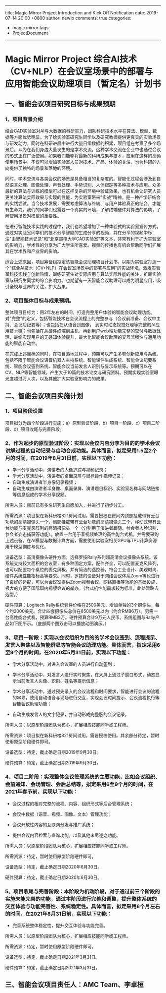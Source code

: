 
---
title: Magic Mirror Project Introduction and Kick Off Notification
date: 2019-07-14 20:00 +0800
author: newip
comments: true
categories:
  - magic mirror
tags:
  - ProjectDocument
---

# Magic Mirror Project 综合AI技术（CV+NLP）在会议室场景中的部署与应用智能会议助理项目（暂定名）计划书

## 一、智能会议项目研究目标与成果预期

### 1、项目背景介绍

结合CAD实验室对AI与大数据的科研实力，团队科研技术水平在算法、模型、数据等方面优势明显。为了给实验室研究生同学以及研究教师提供更真实的实验场景与研发动力，同时在科研进展中进行大量日常数据的积累，项目组在考察了多个场景后，认为在我们身边大量发生的是学术交流。这种学术交流在企业中也通过会议的形式正在广泛使用。如果我们能够将最新的科研成果与技术，应用在这样的高频使用场景中，不仅可以增加实验室人员对技术、产品、体验的关注，也为科研的方向提供了独特的场景和落地的环境。

同时，学术交流与各类会议的场景是具备相当的复杂度的。智能化过程会涉及到自然语言处理、图像处理、声音处理、手势识别、人体跟踪等多种技术与应用。众多最新的算法与训练的模型可以在这样复杂的环境中验证效果，也有机会让研究人员更关注算法实际效果与实现的性能，为实验室带来&quot;实战&quot;精神。是一种产学研结合的实践尝试。当今技术发展，需要考虑算法与终端、与用户体验真正的结合，才能有生命力。我们的同学们也需要一个真实的环境，了解终端硬件对算法的影响，了解使用场景对模型的重要性。

在进行智能技术实践的过程中，我们也希望增加了一种体验式的实验室宣传方式。通过对实验室同学们的技术分享智能的生成分享的视频，并在分享的视频中标注&quot;由智能技术记录&quot;和&quot;北京邮电大学CAD实验室&quot;等文本，非常有利于扩大实验室的影响力，学术性的分享为广大学生所喜爱。视频的传播也有机会帮助同学们扩展其在学术界和产业界的影响。

综合上述原因，项目筹备组拟定该智能会议助理项目计划书，以期为实验室打造一个&quot;综合AI技术（CV+NLP）在会议室场景中的部署与应用&quot;的实战环境，激发实验室科技实践与创新热情，训练研究生对实际应用与算法实际性能的关注，扩展实验室与研究生同学的综合影响力。也期望有一天智能会议助理可以成为明星应用，吸引全校与业界的关注，扩大战果。

### 2、项目整体目标与成果预期。

整体项目目标为：用2年左右的时间，打造完整用户体验的智能会议助理功能。对&quot;完整&quot;的定义，包括智能技术在会议流程上的完整参与（会议前准备、会议中主持、会议后纪要等）；也包括在从语音到图像， 到实时动态视觉处理等完整的AI应用技术链；也包括在从硬件终端到主机，再到用户web端功能完整的交付与数据处理，最终实现用户的无感知体验提升，最大化智能会议助理的交互流畅性与通用功能的智能自动性。

在完成上述目标的同时，在项目落地过程中，预期可以产生多套创新应用与系统，包括不限于智能会议语音机器人主持系统、智能课件生成系统、智能会议纪要系统、智能会议签到系统、智能会议当前发言人识别与显示系统等。预期可以在CV、NLP等智能领域，产生大于10篇的技术论文与研究资料。预期实现实验室曝光度超过万人次，以及其他扩大实验室影响力的成果。

## 二、智能会议项目实施计划

### 1、项目阶段设置

项目拟分为四个阶段进行实施：a）原型验证阶段、b）项目一阶段、c）项目二阶段、d）项目收尾与完善阶段。

### 2、作为起步的原型验证阶段：实现以会议内容分享为目的的学术会议讲解过程的自动记录与自动合成功能。具体而言，拟定采用1.5至2个月的时间，在2019年8月31日前，实现以下功能：

- 学术分享活动中，演讲者的人像追踪与视频记录；
- 学术分享活动中，演讲者的桌面录屏与鼠标操作视频记录；
- 自动生成演讲者半身像记录视频；
- 自动生成由演讲者半身像、桌面录屏、演讲题目标识、实验室名称与网站链接等信息组成的学术分享视频。

所需人员：目前已有多名研究生自愿加入，并进行了初步分工。

所需资源：项目拟在新科研楼821房间试用，需要授权在房间内顶部挂载带有云台功能的高清摄像头一个，侧部挂载带有云台功能的高清摄像头二个，移动式带有云台功能与麦克风阵列的高清摄像头一个（分别用于演讲者跟随、参会者人脸识别、参会者姿态捕获等功能）。放置一台用于音视频处理的高性能台式机。并需要采购上述设备。在AI模型与数据计算方面，需要使用实验室相关GPU与TPU计算资源用于模型训练与优化。

设备选型：高清摄像头硬件方面，选择罗技Rally系列超高清会议摄像头系统。该系统支持较大面积的会议室，有多种固定方案，配件齐全，可以配置麦克风阵列，也可以配置每个桌位的麦克风板，并有简洁的遥控器，符合工业设计、美观时尚、硬件系统性能指标高等要求。同时，罗技的设备对于网络会议体系Zoom等也进行了良好的适配，可以为会议室提供Zoom视频会议、网络直播等功能的基础设施，极大的方便了国际国内视频会议的举办。（台式机性能需求较为标准，此处暂略去选型。）

硬件预算：Logitech Rally系统套件价格在2500美元，增加单独的3个摄像头，每个约2000美元。合计四套摄像头总价在8500美元以内（约合RMB6万）。另需一台高性能台式机，预算RMB3万。硬件预算合计9万元人民币。系统组图与Rally产品如下图所示。（底部两个图双击可以播放动图演示。）

### 3、项目一阶段：实现以会议组织为目的的学术会议签到、流程提示、发言人聚焦以及智能屏显等智能会议助理功能。具体而言，拟定采用6至9个月的时间，在2020年5月31日前，实现以下功能：

- 学术分享活动中，对进入会议室的人员进行自动签到；

- 学术分享活动中，对发言人进行实时聚焦，在大屏上通过子窗口形式，动态显示当前发言人头像、职衔、姓名等提示信息；

- 学术分享活动中，通过预先录入的会议流程和时间要求，智能进行会议的流程的串导，使用自动语音与现场进行交互，实现会议时间提示、会议流程执行等智能会议助理功能；

- 自动生成发言人的文字记录，并自动形成完整版的会议记录。

所需人员：以原型阶段团队为核心，扩展相应技能同学或工程师。

所需资源：项目拟在新科研楼821房间试用，需要授权使用。其余部分待定，暂时使用原型阶段硬件即可。

设备选型：待定，截止确定日期2019年9月30日。

硬件预算：待定，截止确定日期2019年9月30日。

### 4、项目二阶段：实现整体会议管理系统的主要功能，比如会议组织、会前通知、会场管理、会后总结等，拟定采用6至9个月的时间，在2021年春节前，实现以下功能：

- 会议过程的相对完整的流程、内容、组织形式等后台管理系统；

- 会议中数据（语音、视频、图像、文本）管理功能；

- 会议开放性内容的互联网分发与推广系统；

- 提供会议内容检索与查询功能，以及其他未尽述之功能。

所需人员：以原型阶段团队为核心，扩展相应技能同学或工程师。

所需资源：待定，暂时使用原型阶段硬件即可。

设备选型：待定，截止确定日期2020年6月30日。

硬件预算：待定，截止确定日期2020年6月30日。

### 5、项目收尾与完善阶段：本阶段为机动阶段，对于通过前三个阶段的实施未能完善的功能，通过本阶段进行完善和调整，提升整体系统的交互体验与功能完善性、系统稳定性。具体而言，拟定采用6个月左右的时间，在2021年8月31日前，实现以下功能：

- 完善系统整体稳定性，提升交互体验与功能完善。

所需人员：以原型阶段团队为核心，扩展相应技能同学或工程师。

所需资源：待定，暂时使用原型阶段硬件即可。

设备选型：待定，截止确定日期2021年3月31日。

硬件预算：待定，截止确定日期2021年3月31日。

## 三、智能会议项目责任人：AMC Team、李卓桓
